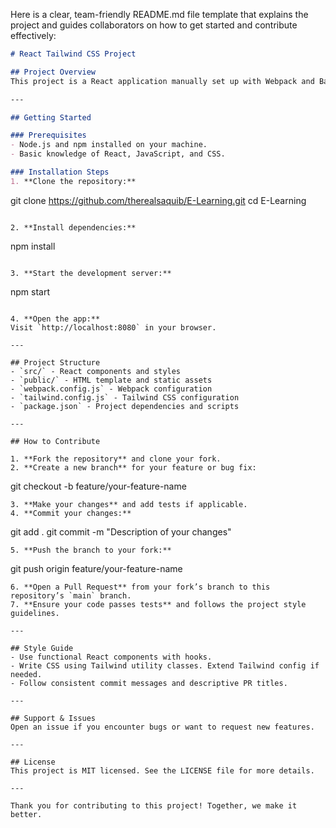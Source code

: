 Here is a clear, team-friendly README.md file template that explains the project and guides collaborators on how to get started and contribute effectively:

```markdown
# React Tailwind CSS Project

## Project Overview
This project is a React application manually set up with Webpack and Babel, integrated with Tailwind CSS for styling. It is designed for flexibility and control without relying on Vite or Create React App.

---

## Getting Started

### Prerequisites
- Node.js and npm installed on your machine.
- Basic knowledge of React, JavaScript, and CSS.

### Installation Steps
1. **Clone the repository:**
   ```
   git clone https://github.com/therealsaquib/E-Learning.git
   cd E-Learning
   ```

2. **Install dependencies:**
   ```
   npm install
   ```

3. **Start the development server:**
   ```
   npm start
   ```

4. **Open the app:**
   Visit `http://localhost:8080` in your browser.

---

## Project Structure
- `src/` - React components and styles
- `public/` - HTML template and static assets
- `webpack.config.js` - Webpack configuration
- `tailwind.config.js` - Tailwind CSS configuration
- `package.json` - Project dependencies and scripts

---

## How to Contribute

1. **Fork the repository** and clone your fork.
2. **Create a new branch** for your feature or bug fix:
   ```
   git checkout -b feature/your-feature-name
   ```
3. **Make your changes** and add tests if applicable.
4. **Commit your changes:**
   ```
   git add .
   git commit -m "Description of your changes"
   ```
5. **Push the branch to your fork:**
   ```
   git push origin feature/your-feature-name
   ```
6. **Open a Pull Request** from your fork’s branch to this repository’s `main` branch.
7. **Ensure your code passes tests** and follows the project style guidelines.

---

## Style Guide
- Use functional React components with hooks.
- Write CSS using Tailwind utility classes. Extend Tailwind config if needed.
- Follow consistent commit messages and descriptive PR titles.

---

## Support & Issues
Open an issue if you encounter bugs or want to request new features.

---

## License
This project is MIT licensed. See the LICENSE file for more details.

---

Thank you for contributing to this project! Together, we make it better.

